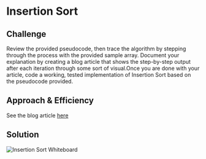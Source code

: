 # Insertion Sort

## Challenge
Review the provided pseudocode, then trace the algorithm by stepping through the process with the provided sample array. Document your explanation by creating a blog article that shows the step-by-step output after each iteration through some sort of visual.Once you are done with your article, code a working, tested implementation of Insertion Sort based on the pseudocode provided.


## Approach & Efficiency
See the blog article [here](./BLOG.md)


## Solution
![Insertion Sort Whiteboard]()
